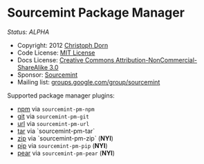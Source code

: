 Sourcemint Package Manager
==========================

*Status: ALPHA*

  * Copyright: 2012 [Christoph Dorn](http://www.christophdorn.com/)
  * Code License: [MIT License](http://www.opensource.org/licenses/mit-license.php)
  * Docs License: [Creative Commons Attribution-NonCommercial-ShareAlike 3.0](http://creativecommons.org/licenses/by-nc-sa/3.0/)
  * Sponsor: [Sourcemint](http://sourcemint.com/)
  * Mailing list: [groups.google.com/group/sourcemint](http://groups.google.com/group/sourcemint)

Supported package manager plugins:

  * [npm](http://npmjs.org/) via `sourcemint-pm-npm`
  * [git](http://git-scm.com/) via `sourcemint-pm-git`
  * [url](http://en.wikipedia.org/wiki/Uniform_resource_locator) via `sourcemint-pm-url`
  * [tar](http://en.wikipedia.org/wiki/Tar_(file_format)) via `sourcemint-pm-tar`
  * [zip](http://en.wikipedia.org/wiki/Zip_(file_format)) via `sourcemint-pm-zip` (**NYI**)
  * [pip](http://www.pip-installer.org/) via `sourcemint-pm-pip` (**NYI**)
  * [pear](http://pear.php.net/) via `sourcemint-pm-pear` (**NYI**)

